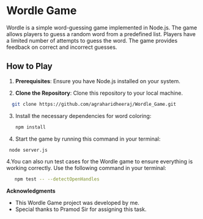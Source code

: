 
# Wordle Game

Wordle is a simple word-guessing game implemented in Node.js. The game allows players to guess a random word from a predefined list. Players have a limited number of attempts to guess the word. The game provides feedback on correct and incorrect guesses.

## How to Play

1. **Prerequisites**: Ensure you have Node.js installed on your system.

2. **Clone the Repository**: Clone this repository to your local machine.

 ```bash
   git clone https://github.com/agraharidheeraj/Wordle_Game.git
   ```
3. Install the necessary dependencies for word coloring:

   ```bash
   npm install
   ```
3. Start the game by running this command in your terminal:
  ```bash
   node server.js
   ```
4.You can also run test cases for the Wordle game to ensure everything is working correctly. Use the following command in your terminal:
```bash
   npm test -- --detectOpenHandles  
   ```

**Acknowledgments**
 - This Wordle Game project was developed by me.<br>
 - Special thanks to Pramod Sir for assigning this task.



   





